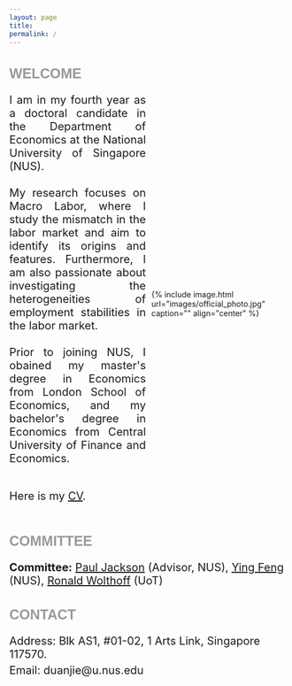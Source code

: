 ```yaml
---
layout: page
title: 
permalink: /
---
```


<style>
  .title {
    font-family: 'Verdana', sans-serif;
    font-weight: bold;
    font-size: 25px;
    color: rgba(128, 128, 128, 0.8);
  }
  .container {
    display: flex;
    align-items: center;
    flex-wrap: wrap;
  }
  .text {
    flex: 1;
    text-align: justify;
    font-size: 20px;
    margin-right: 5px;
  }
  .image {
    flex: 1;
    margin-left: 5px;
  }
  .image img {
    margin-top: 5px;
    width: 450px;
    height: auto;
  }

  /* 媒体查询，针对不同屏幕尺寸进行调整 */
  @media (max-width: 768px) {
    .text, .image {
      flex: 1 100%;
      margin: 0;
    }
    .text {
      text-align: justify; /* 使手机浏览时文字两侧对齐 */
      margin-left: 15px; /* 左侧距离屏幕10px */
      margin-right: 15px; /* 右侧距离屏幕10px */
    }
    .image {
      margin-top: 10px;
      width: calc(100% - 20px); /* 照片宽度比屏幕窄20px */
      max-width: 300px; /* 最大宽度限制 */
      margin-left: 10px; /* 左侧距离屏幕10px */
      margin-right: 10px; /* 右侧距离屏幕10px */
    }
    .image img {
      width: 100%;
      height: auto;
    }
  }
  .contact-info {
    margin-bottom: 5px;
    margin-top: 5px;
    font-size: 20px; 
  }
  .section {
    font-size: 20px;
  }
  .committee {
    font-size: 20px; 
  }
</style>




<h2 class="title">WELCOME</h2>
<div class="container">
  <div class="text">
I am in my fourth year as a doctoral candidate in the Department of Economics at the National University of Singapore (NUS). <br>
<br>
My research focuses on Macro Labor, where I study the mismatch in the labor market and aim to identify its origins and features. Furthermore, I am also passionate about investigating the heterogeneities of employment stabilities in the labor market. <br>
<br>
Prior to joining NUS, I obained my master's degree in Economics from London School of Economics, and my bachelor's degree in Economics from Central University of Finance and Economics. <br>
<br>
<p>Here is my <a href="https://jie-duan.com/files/CV_JIEDUAN.pdf">CV</a>.</p>

  </div>
  <div class="image">
    {% include image.html url="images/official_photo.jpg" caption="" align="center" %}
  </div>
</div>

<h2 class="title">COMMITTEE</h2>
<div class="committee">
  <strong>Committee:</strong> <a href="https://www.paulgjackson.com/">Paul Jackson</a> (Advisor, NUS), 
  <a href="https://sites.google.com/view/ying-feng/home">Ying Feng</a> (NUS), 
  <a href="http://individual.utoronto.ca/wolthoff/">Ronald Wolthoff</a> (UoT)
</div>


<h2 class="title">CONTACT</h2>
<p class="contact-info section">Address: Blk AS1, #01-02, 1 Arts Link, Singapore 117570.</p>
<p class="contact-info section">Email: duanjie@u.nus.edu</p>

